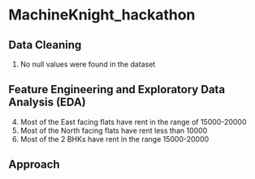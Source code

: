 # MachineKnight_hackathon

## Data Cleaning
1. No null values were found in the dataset

## Feature Engineering and Exploratory Data Analysis (EDA) 
4. Most of the East facing flats have rent in the range of 15000-20000 
5. Most of the North facing flats have rent less than 10000 
6. Most of the 2 BHKs have rent in the range 15000-20000

## Approach
